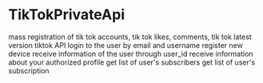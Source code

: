 # TikTokPrivateApi
mass registration of tik tok accounts, tik tok likes, comments, tik tok latest version  tiktok API  login to the user by email and username register new device receive information of the user through user_id receive information about your authorized profile get list of user's subscribers get list of user's subscription
